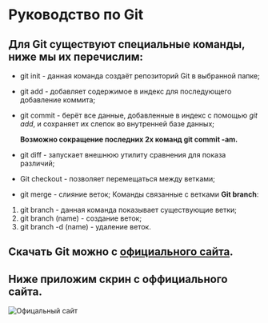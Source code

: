 # Руководство по Git
## Для **Git** существуют специальные команды, ниже мы их перечислим:

* git init - данная команда создаёт репозиторий Git в выбранной папке;
* git add - добавляет содержимое в индекс для последующего добавление коммита;
* git commit - берёт все данные, добавленные в индекс с помощью *git add*, и сохраняет их слепок во внутренней базе данных;

   **Возможно сокращение последних 2х команд git commit -am.**

* git diff - запускает внешнюю утилиту сравнения для показа различий;
* Git checkout - позволяет перемещаться между ветками;
* git merge - слияние веток;
Команды связанные с ветками **Git branch**:
1. git branch - данная команда показывает существующие ветки;
2. git branch (name) - создание веток;
3. git branch -d (name) - удаление веток.



## Скачать Git можно с [официального сайта](https://git-scm.com/book/en/v2/Getting-Started-Installing-Git).

## Ниже приложим скрин с оффициального сайта.
![Офицальный сайт](1.png) 

